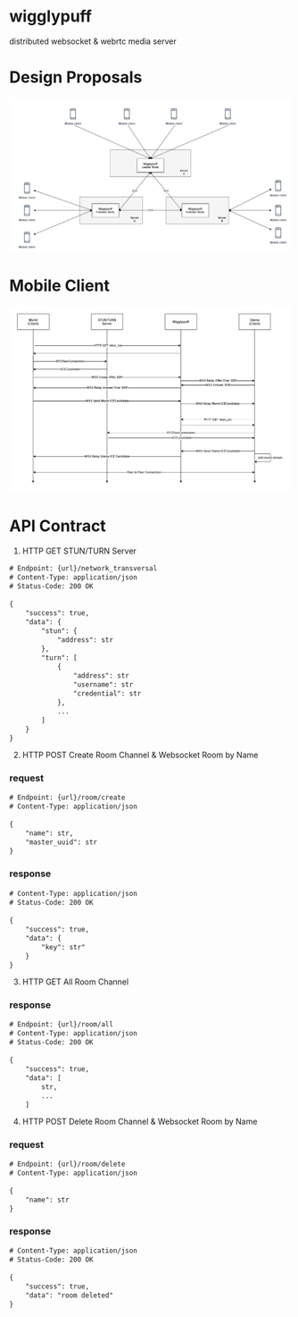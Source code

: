 # wigglypuff
distributed websocket &amp; webrtc media server

# Design Proposals
![arch](assets/architecture.png)

# Mobile Client
![arch](assets/mobile.png)

# API Contract
1. HTTP GET STUN/TURN Server
```
# Endpoint: {url}/network_transversal
# Content-Type: application/json
# Status-Code: 200 OK

{
    "success": true,
    "data": {
        "stun": {
            "address": str
        },
        "turn": [
            {
                "address": str
                "username": str
                "credential": str
            },
            ...
        ]
    }
}
```
2. HTTP POST Create Room Channel & Websocket Room by Name

### request
```
# Endpoint: {url}/room/create
# Content-Type: application/json

{
	"name": str,
	"master_uuid": str
}
```

### response
```
# Content-Type: application/json
# Status-Code: 200 OK

{
    "success": true,
    "data": {
        "key": str"
    }
}
```

3. HTTP GET All Room Channel

### response
```
# Endpoint: {url}/room/all
# Content-Type: application/json
# Status-Code: 200 OK

{
    "success": true,
    "data": [
        str,
        ...
    ]
```

4. HTTP POST Delete Room Channel & Websocket Room by Name

### request
```
# Endpoint: {url}/room/delete
# Content-Type: application/json

{
	"name": str
}
```

### response
```
# Content-Type: application/json
# Status-Code: 200 OK

{
    "success": true,
    "data": "room deleted"
}
```